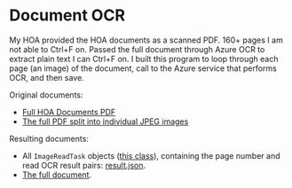 # Document OCR
My HOA provided the HOA documents as a scanned PDF. 160+ pages I am not able to Ctrl+F on. Passed the full document through Azure OCR to extract plain text I can Ctrl+F on. I built this program to loop through each page (an image) of the document, call to the Azure service that performs OCR, and then save.

Original documents:
- [Full HOA Documents PDF](https://github.com/TimHanewich/doc-ocr/releases/download/1/Palmero-HOA.pdf)
- [The full PDF split into individual JPEG images](https://github.com/TimHanewich/doc-ocr/releases/download/1/images.zip)

Resulting documents:
- All `ImageReadTask` objects ([this class](./src/ImageReadTask.cs)), containing the page number and read OCR result pairs: [result.json](./results/result.json).
- [The full document](./results/result.txt).